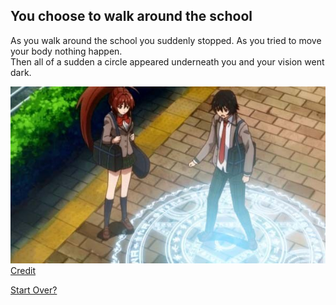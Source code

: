 ## You choose to walk around the school

As you walk around the school you suddenly stopped. As you tried to move your body nothing happen.  
Then all of a sudden a circle appeared underneath you and your vision went dark.

![magic circle](../../../image/magic-circle.jpg)  
[Credit](https://rabujoi.wordpress.com/2019/07/16/isekai-cheat-magician-01/)

[Start Over?](../../../../beginning.md)
